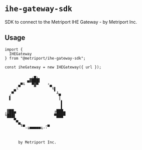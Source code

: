 # `ihe-gateway-sdk`

SDK to connect to the Metriport IHE Gateway - by Metriport Inc.

## Usage

```
import {
  IHEGateway
} from "@metriport/ihe-gateway-sdk";

const iheGateway = new IHEGateway({ url });
```

```
            ,▄,
          ▄▓███▌
      ▄▀╙   ▀▓▀    ²▄
    ▄└               ╙▌
  ,▀                   ╨▄
  ▌                     ║
                         ▌
                         ▌
,▓██▄                 ╔███▄
╙███▌                 ▀███▀
    ▀▄
      ▀╗▄         ,▄
         '╙▀▀▀▀▀╙''


      by Metriport Inc.

```
